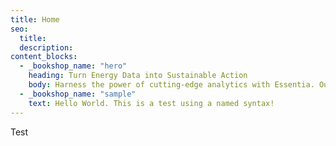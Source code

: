```yaml
---
title: Home
seo:
  title:
  description:
content_blocks:
  - _bookshop_name: "hero"
    heading: Turn Energy Data into Sustainable Action
    body: Harness the power of cutting-edge analytics with Essentia. Our intuitive software deciphers complex energy patterns, enabling businesses and homeowners to reduce costs and minimize environmental impact. Dive deep into real-time insights, make informed decisions, and lead the charge towards a sustainable future.
  - _bookshop_name: "sample"
    text: Hello World. This is a test using a named syntax!
---
```

Test
